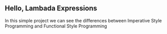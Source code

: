 Hello, Lambada Expressions
--------------------------
In this simple project we can see the differences between Imperative Style Programming and Functional Style Programming